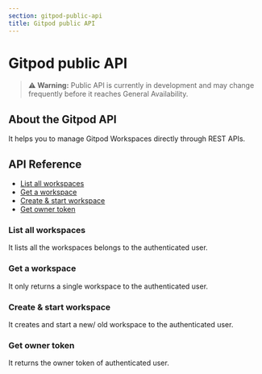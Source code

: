 ```yaml
---
section: gitpod-public-api
title: Gitpod public API
---
```


<script context="module">
  export const prerender = true;
</script>

# Gitpod public API

> **⚠️ Warning:** Public API is currently in development and may change frequently before it reaches General Availability.

## About the Gitpod API

It helps you to manage Gitpod Workspaces directly through REST APIs.

## API Reference

- [List all workspaces](#list-all-workspaces)
- [Get a workspace](#get-a-workspace)
- [Create & start workspace](#create--start-workspace)
- [Get owner token](#get-owner-token)

### List all workspaces

It lists all the workspaces belongs to the authenticated user.

### Get a workspace

It only returns a single workspace to the authenticated user.

### Create & start workspace

It creates and start a new/ old workspace to the authenticated user.

### Get owner token

It returns the owner token of authenticated user.
